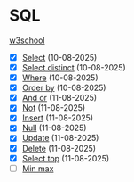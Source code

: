 # SQL

[w3school](https://www.w3schools.com/sql/)

- [x] [Select](./basics/select.sql) (10-08-2025)
- [x] [Select distinct](./basics/select_distinct.sql) (10-08-2025)
- [x] [Where](./basics/where.sql) (10-08-2025)
- [x] [Order by](./basics/orderby.sql) (10-08-2025)
- [x] [And or](./basics/andor.sql) (11-08-2025)
- [x] [Not](./basics/not.sql) (11-08-2025)
- [x] [Insert](./basics/insert.sql) (11-08-2025)
- [x] [Null](./basics/null.sql) (11-08-2025)
- [x] [Update](./basics/update.sql) (11-08-2025)
- [x] [Delete](./basics/delete.sql) (11-08-2025)
- [x] [Select top](./basics/select.sql) (11-08-2025)
- [ ] [Min max](./basics/)
